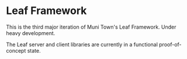 # Leaf Framework

This is the third major iteration of Muni Town's Leaf Framework. Under heavy development.

The Leaf server and client libraries are currently in a functional proof-of-concept state.
